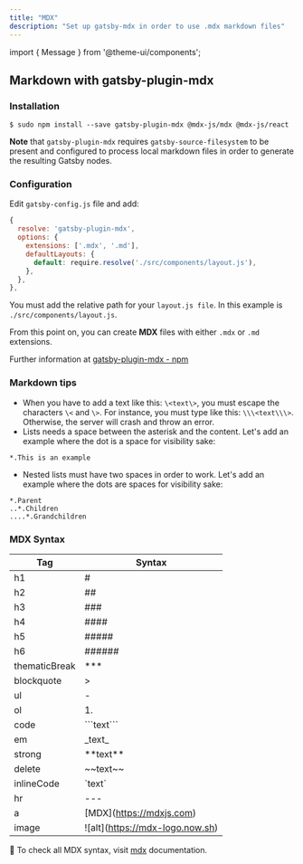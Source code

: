 ```yaml
---
title: "MDX"
description: "Set up gatsby-mdx in order to use .mdx markdown files"
---
```

import { Message } from '@theme-ui/components';


## Markdown with gatsby-plugin-mdx 

### Installation 

`$ sudo npm install --save gatsby-plugin-mdx @mdx-js/mdx @mdx-js/react`

**Note** that `gatsby-plugin-mdx` requires `gatsby-source-filesystem` to be present and configured to process local markdown files in order to generate the resulting Gatsby nodes.

### Configuration

Edit `gatsby-config.js` file and add:


```js
{
  resolve: 'gatsby-plugin-mdx',
  options: {
    extensions: ['.mdx', '.md'],
    defaultLayouts: {
      default: require.resolve('./src/components/layout.js'),
    },
  },
},
```

You must add the relative path for your `layout.js file`. In this example is `./src/components/layout.js`.

From this point on, you can create **MDX** files with either `.mdx` or `.md` extensions.

Further information at <a href="https://www.npmjs.com/package/gatsby-plugin-mdx" target="_blank">gatsby-plugin-mdx - npm</a>


### Markdown tips

* When you have to add a text like this: `\<text\>`, you must escape the characters `\<` and `\>`. For instance, you must type like this: `\\\<text\\\>`. Otherwise, the server will crash and throw an error.
* Lists needs a space between the asterisk and the content. Let's add an example where the dot is a space for visibility sake:

`*.This is an example`

* Nested lists must have two spaces in order to work. Let's add an example where the dots are spaces for visibility sake:


```
*.Parent
..*.Children
....*.Grandchildren
```


### MDX Syntax

|  Tag 	|  Syntax 	|
|---	|---	|
| h1  	|  # 	|
| h2  	|  ## 	|
| h3  	|  ### 	|
| h4  	|  #### 	|
| h5  	|  ##### 	|
| h6  	|  ###### 	|
| thematicBreak  	|  *** 	|
| blockquote  	| >  	|
| ul  	| -  	|
| ol  	| 1.  	|
| code  	| \`\`\`text\`\`\`  	|
| em  	| \_text\_  	|
| strong  	| \*\*text\*\*  	|
| delete  	| \~\~text\~\~  	|
| inlineCode  	| \`text\`  	|
| hr  	| ---  	|
| a  	| \[MDX\](https://mdxjs.com)  	|
| image  	| 	!\[alt\](https://mdx-logo.now.sh)  	|

<Message variant='info'>
  📄 To check all MDX syntax, visit <a href="https://mdxjs.com/getting-started#table-of-components" target="_blank">mdx</a> documentation.
</Message>